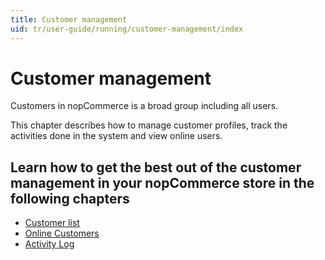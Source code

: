 ```yaml
---
title: Customer management
uid: tr/user-guide/running/customer-management/index
---
```


# Customer management

Customers in nopCommerce is a broad group including all users.

This chapter describes how to manage customer profiles, track the activities done in the system and view online users.

## Learn how to get the best out of the customer management in your nopCommerce store in the following chapters

* [Customer list](xref:tr/user-guide/running/customer-management/customer-list)
* [Online Customers](xref:tr/user-guide/running/customer-management/online-customers)
* [Activity Log](xref:tr/user-guide/running/customer-management/activity-log)